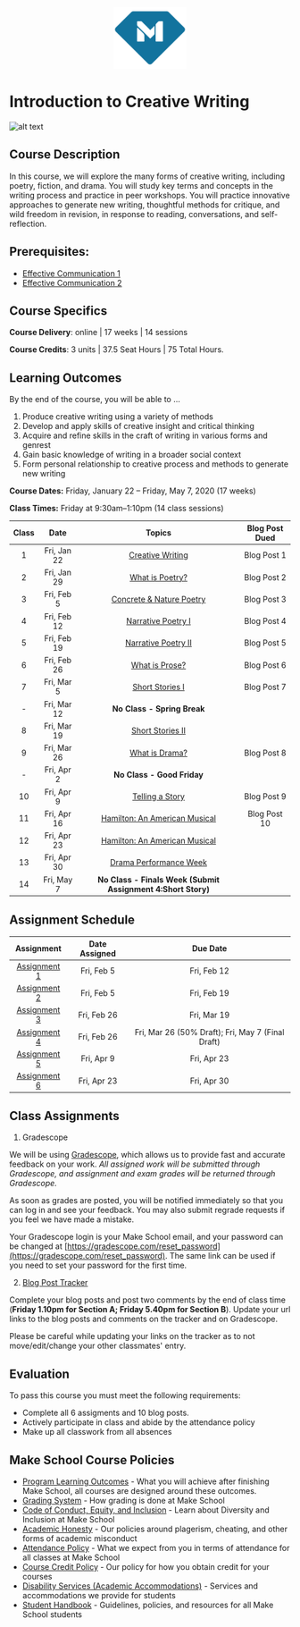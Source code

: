 <p align="center">
  <a href="https://www.makeschool.com">
      <img alt="Make School Logo" src="./Web/logo-icononly.svg" height="110">
  </a>
</p>

# Introduction to Creative Writing

![alt text](https://clearview.libnet.info/images/events/clearview/creative_writing_club.jpg)

## Course Description

In this course, we will explore the many forms of creative writing, including poetry, fiction, and drama. You will study key terms and concepts in the writing process and practice in peer workshops. You will practice innovative approaches to generate new writing, thoughtful methods for critique, and wild freedom in revision, in response to reading, conversations, and self-reflection.	

## Prerequisites:  

- [Effective Communication 1]()
- [Effective Communication 2](https://github.com/reginayoong/EC2000)

## Course Specifics

**Course Delivery**: online | 17 weeks | 14 sessions

**Course Credits**: 3 units | 37.5 Seat Hours | 75 Total Hours. 

## Learning Outcomes

By the end of the course, you will be able to ...

1. Produce creative writing using a variety of methods
1. Develop and apply skills of creative insight and critical thinking 
1. Acquire and refine skills in the craft of writing in various forms and genrest
1. Gain basic knowledge of writing in a broader social context
1. Form personal relationship to creative process and methods to generate new writing

**Course Dates:** Friday, January 22 – Friday, May 7, 2020 (17 weeks)

**Class Times:** Friday at 9:30am–1:10pm (14 class sessions)

| Class |          Date          |                 Topics                  |                 Blog Post Dued             |
|:-----:|:----------------------:|:---------------------------------------:|:---------------------------------------:|
|  1 |  Fri, Jan 22               | [Creative Writing](https://docs.google.com/presentation/d/1ic1yKLcf6gEEAylsp5oWgj2zT11kUAYXfoxuF3CqzRY/edit#slide=id.ga82a6e1129_0_5) | Blog Post 1 |
|  2 |  Fri, Jan 29               | [What is Poetry?](https://docs.google.com/presentation/d/1ic1yKLcf6gEEAylsp5oWgj2zT11kUAYXfoxuF3CqzRY/edit#slide=id.g9685c11717_2_268) | Blog Post 2 |
|  3 |  Fri, Feb 5                | [Concrete & Nature Poetry](https://docs.google.com/presentation/d/1ic1yKLcf6gEEAylsp5oWgj2zT11kUAYXfoxuF3CqzRY/edit#slide=id.g9685c11717_2_246) | Blog Post 3 |
|  4 |  Fri, Feb 12               | [Narrative Poetry I](https://docs.google.com/presentation/d/1ic1yKLcf6gEEAylsp5oWgj2zT11kUAYXfoxuF3CqzRY/edit#slide=id.g9685c11717_2_5) | Blog Post 4 |
|  5 |  Fri, Feb 19               | [Narrative Poetry II](https://docs.google.com/presentation/d/1ic1yKLcf6gEEAylsp5oWgj2zT11kUAYXfoxuF3CqzRY/edit#slide=id.g9685c11717_2_107) | Blog Post 5 |
|  6 |  Fri, Feb 26               | [What is Prose?](https://docs.google.com/presentation/d/1CDb3o_VWnDF4mlmkYqwZMzm-eMCKgmNfRRg8Bi_o5E4/edit#slide=id.g98b76e4428_0_128)| Blog Post 6 |
|  7 |  Fri, Mar 5                | [Short Stories I](https://docs.google.com/presentation/d/1CDb3o_VWnDF4mlmkYqwZMzm-eMCKgmNfRRg8Bi_o5E4/edit#slide=id.g99de43c480_1_5) | Blog Post 7 |
| -  |  Fri, Mar 12               | **No Class - Spring Break** |
| 8  |  Fri, Mar 19               | [Short Stories II](https://docs.google.com/presentation/d/1CDb3o_VWnDF4mlmkYqwZMzm-eMCKgmNfRRg8Bi_o5E4/edit#slide=id.g9dd8992a41_15_5) | 
| 9 |   Fri, Mar 26               | [What is Drama?](https://docs.google.com/presentation/d/1iSO0fPZuax-d9AhU-eAKdc_oPXwbu74fwBifHuicX3o/edit#slide=id.g9f8180396e_0_74) | Blog Post 8 |
| -  |  Fri, Apr 2                | **No Class - Good Friday**  |
| 10 |  Fri, Apr 9                | [Telling a Story](https://docs.google.com/presentation/d/1iSO0fPZuax-d9AhU-eAKdc_oPXwbu74fwBifHuicX3o/edit#slide=id.ga67192cd87_0_11) | Blog Post 9 |
| 11 |  Fri, Apr 16               | [Hamilton: An American Musical](https://docs.google.com/presentation/d/1iSO0fPZuax-d9AhU-eAKdc_oPXwbu74fwBifHuicX3o/edit#slide=id.gb0b4166731_0_316) | Blog Post 10 |
| 12 |  Fri, Apr 23               | [Hamilton: An American Musical](https://docs.google.com/presentation/d/1iSO0fPZuax-d9AhU-eAKdc_oPXwbu74fwBifHuicX3o/edit#slide=id.gb0b4166731_0_271) |
| 13 |  Fri, Apr 30               | [Drama Performance Week](https://docs.google.com/presentation/d/1iSO0fPZuax-d9AhU-eAKdc_oPXwbu74fwBifHuicX3o/edit#slide=id.gaddebc3e49_0_5) |
| 14 |  Fri, May 7                | **No Class - Finals Week (Submit Assignment 4:Short Story)**  |

## Assignment Schedule 

|                        Assignment                         | Date Assigned |   Due Date   |
|:---------------------------------------------------------:|:-------------:|:------------:|
| [Assignment 1](https://docs.google.com/document/d/1nb-KCvuDi44QMUt4PrUod6ehfeY56dkoa2xDocL3mQg/edit?usp=sharing) |  Fri, Feb 5 |  Fri, Feb 12 | 
| [Assignment 2](https://docs.google.com/document/d/165I7ImfrMESelkbtQK2Q2mRyxZCS36sCQwruQxscbN0/edit?usp=sharing) |  Fri, Feb 5 | Fri, Feb 19  |
| [Assignment 3](https://docs.google.com/document/d/1sEh0ZZG6vIwwgFgrcY1BCsETsyNbf7X44QDVj4glsTk/edit?usp=sharing) |  Fri, Feb 26    |  Fri, Mar 19   | 
| [Assignment 4](https://docs.google.com/document/d/1P4WoSFTrcwqAfZ9ts2flVYSwDcYn8Af9y0CGV96JFjw/edit?usp=sharing) |  Fri, Feb 26    |  Fri, Mar 26 (50% Draft); Fri, May 7 (Final Draft) |
| [Assignment 5](https://docs.google.com/document/d/1N2y3Xb3tPwooGbzuMvMDXkRo1srpcPuDL5V4gbHZ6Qk/edit?usp=sharing) |  Fri, Apr 9  |  Fri, Apr 23   |
| [Assignment 6](https://docs.google.com/document/d/1YPnCVVVrTasoNRQ2OQumUq2EWviKYA36xZf4wsmjQTs/edit?usp=sharing) |  Fri, Apr 23   |  Fri, Apr 30 |

## Class Assignments

1. Gradescope

We will be using [Gradescope](gradescope.com), which allows us to provide fast and accurate feedback on your work. *All assigned work will be submitted through Gradescope, and assignment and exam grades will be returned through Gradescope.*

As soon as grades are posted, you will be notified immediately so that you can log in and see your feedback. You may also submit regrade requests if you feel we have made a mistake.

Your Gradescope login is your Make School email, and your password can be changed at [https://gradescope.com/reset_password](https://gradescope.com/reset_password). The same link can be used if you need to set your password for the first time.

2. [Blog Post Tracker](https://docs.google.com/spreadsheets/d/1qAqPg_XIJndRoJuoI-EC1LPx_kYBogdgcW5nBoOFzUw/edit?usp=sharing)

Complete your blog posts and post two comments by the end of class time (**Friday 1.10pm for Section A; Friday 5.40pm for Section B**). Update your url links to the blog posts and comments on the tracker and on Gradescope. 

Please be careful while updating your links on the tracker as to not move/edit/change your other classmates' entry.


## Evaluation

To pass this course you must meet the following requirements:

- Complete all 6 assigments and 10 blog posts. 
- Actively participate in class and abide by the attendance policy
- Make up all classwork from all absences

## Make School Course Policies

- [Program Learning Outcomes](https://make.sc/program-learning-outcomes) - What you will achieve after finishing Make School, all courses are designed around these outcomes.
- [Grading System](https://make.sc/grading-system) - How grading is done at Make School
- [Code of Conduct, Equity, and Inclusion](https://make.sc/code-of-conduct) - Learn about Diversity and Inclusion at Make School
- [Academic Honesty](https://make.sc/academic-honesty-policy) - Our policies around plagerism, cheating, and other forms of academic misconduct
- [Attendance Policy](https://make.sc/attendance-policy) - What we expect from you in terms of attendance for all classes at Make School
- [Course Credit Policy](https://make.sc/course-credit-policy) - Our policy for how you obtain credit for your courses
- [Disability Services (Academic Accommodations)](https://make.sc/disability-services) - Services and accommodations we provide for students
- [Student Handbook](https://make.sc/student-handbook) - Guidelines, policies, and resources for all Make School students
